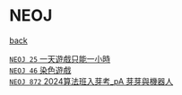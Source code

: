 # NEOJ
[back](..)  

[`NEOJ 25` 一天遊戲只能一小時](/codesp/docs/NEOJ_25)  
[`NEOJ 46` 染色遊戲](/codesp/docs/NEOJ_46)  
[`NEOJ 872` 2024算法班入芽考_pA 芽芽與機器人](/codesp/docs/NEOJ_872)  
